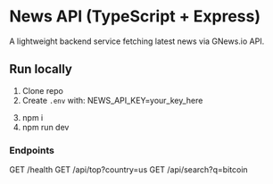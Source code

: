 # News API (TypeScript + Express)
A lightweight backend service fetching latest news via GNews.io API.

## Run locally
1. Clone repo
2. Create `.env` with: NEWS_API_KEY=your_key_here
3) npm i
4) npm run dev 

### Endpoints
GET /health
GET /api/top?country=us
GET /api/search?q=bitcoin